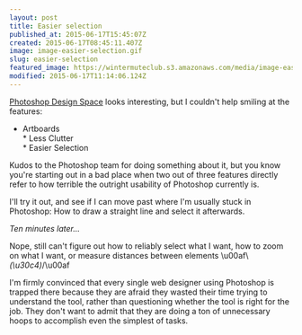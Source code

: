 ```yaml
---
layout: post
title: Easier selection
published_at: 2015-06-17T15:45:07Z
created: 2015-06-17T08:45:11.407Z
image: image-easier-selection.gif
slug: easier-selection
featured_image: https://wintermuteclub.s3.amazonaws.com/media/image-easier-selection.gif
modified: 2015-06-17T11:14:06.124Z
---
```

[Photoshop Design Space](http://adobe-photoshop.github.io) looks interesting, but I couldn't help smiling at the features:

* Artboards<br>* Less Clutter<br>* Easier Selection

Kudos to the Photoshop team for doing something about it, but you know you're starting out in a bad place when two out of three features directly refer to how terrible the outright usability of Photoshop currently is.

I'll try it out, and see if I can move past where I'm usually stuck in Photoshop: How to draw a straight line and select it afterwards.

_Ten minutes later..._

Nope, still can't figure out how to reliably select what I want, how to zoom on what I want, or measure distances between elements \u00af\\_(\u30c4)_/\u00af

I'm firmly convinced that every single web designer using Photoshop is trapped there because they are afraid they wasted their time trying to understand the tool, rather than questioning whether the tool is right for the job. They don't want to admit that they are doing a ton of unnecessary hoops to accomplish even the simplest of tasks.
